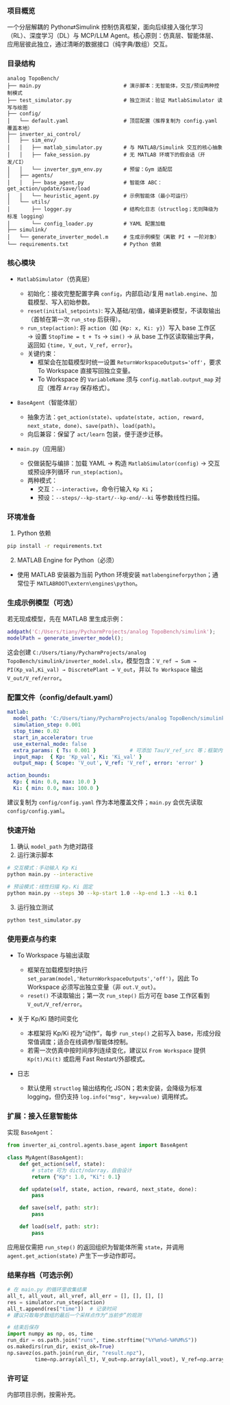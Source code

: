### 项目概览

一个分层解耦的 Python⇄Simulink 控制仿真框架，面向后续接入强化学习（RL）、深度学习（DL）与 MCP/LLM Agent。核心原则：仿真层、智能体层、应用层彼此独立，通过清晰的数据接口（纯字典/数组）交互。

### 目录结构

```plaintext
analog TopoBench/
├── main.py                           # 演示脚本：无智能体，交互/预设两种控制模式
├── test_simulator.py                 # 独立测试：验证 MatlabSimulator 读写与绘图
├── config/
│   └── default.yaml                  # 顶层配置（推荐复制为 config.yaml 覆盖本地）
├── inverter_ai_control/
│   ├── sim_env/
│   │   ├── matlab_simulator.py       # 与 MATLAB/Simulink 交互的核心抽象
│   │   ├── fake_session.py           # 无 MATLAB 环境下的假会话（开发/CI）
│   │   └── inverter_gym_env.py       # 预留：Gym 适配层
│   ├── agents/
│   │   ├── base_agent.py             # 智能体 ABC：get_action/update/save/load
│   │   └── heuristic_agent.py        # 示例智能体（最小可运行）
│   └── utils/
│       ├── logger.py                 # 结构化日志（structlog；无则降级为标准 logging）
│       └── config_loader.py          # YAML 配置加载
├── simulink/
│   └── generate_inverter_model.m     # 生成示例模型（离散 PI + 一阶对象）
└── requirements.txt                  # Python 依赖
```

### 核心模块

- `MatlabSimulator`（仿真层）
  - 初始化：接收完整配置字典 `config`，内部启动/复用 `matlab.engine`、加载模型、写入初始参数。
  - `reset(initial_setpoints)`: 写入基础/初值，编译更新模型，不读取输出（首帧在第一次 `run_step` 后获得）。
  - `run_step(action)`: 将 `action`（如 `{Kp: x, Ki: y}`）写入 base 工作区 → 设置 `StopTime = t + Ts` → `sim()` → 从 base 工作区读取输出字典，返回如 `{time, V_out, V_ref, error}`。
  - 关键约束：
    - 框架会在加载模型时统一设置 `ReturnWorkspaceOutputs='off'`，要求 To Workspace 直接写回独立变量。
    - To Workspace 的 `VariableName` 须与 `config.matlab.output_map` 对应（推荐 `Array` 保存格式）。

- `BaseAgent`（智能体层）
  - 抽象方法：`get_action(state)`、`update(state, action, reward, next_state, done)`、`save(path)`、`load(path)`。
  - 向后兼容：保留了 `act/learn` 包装，便于逐步迁移。

- `main.py`（应用层）
  - 仅做装配与编排：加载 YAML → 构造 `MatlabSimulator(config)` → 交互或预设序列循环 `run_step(action)`。
  - 两种模式：
    - 交互：`--interactive`，命令行输入 `Kp Ki`；
    - 预设：`--steps/--kp-start/--kp-end/--ki` 等参数线性扫描。

### 环境准备

1) Python 依赖
```bash
pip install -r requirements.txt
```

2) MATLAB Engine for Python（必须）
- 使用 MATLAB 安装器为当前 Python 环境安装 `matlabengineforpython`；通常位于 `MATLABROOT\extern\engines\python`。

### 生成示例模型（可选）

若无现成模型，先在 MATLAB 里生成示例：
```matlab
addpath('C:/Users/tiany/PycharmProjects/analog TopoBench/simulink');
modelPath = generate_inverter_model();
```
这会创建 `C:/Users/tiany/PycharmProjects/analog TopoBench/simulink/inverter_model.slx`，模型包含：`V_ref → Sum → PI(Kp_val,Ki_val) → DiscretePlant → V_out`，并以 `To Workspace` 输出 `V_out/V_ref/error`。

### 配置文件（config/default.yaml）

```yaml
matlab:
  model_path: 'C:/Users/tiany/PycharmProjects/analog TopoBench/simulink/inverter_model.slx'
  simulation_step: 0.001
  stop_time: 0.02
  start_in_accelerator: true
  use_external_mode: false
  extra_params: { Ts: 0.001 }           # 可添加 Tau/V_ref_src 等；框架内部有默认
  input_map:  { Kp: 'Kp_val', Ki: 'Ki_val' }
  output_map: { Scope: 'V_out', V_ref: 'V_ref', error: 'error' }

action_bounds:
  Kp: { min: 0.0, max: 10.0 }
  Ki: { min: 0.0, max: 100.0 }
```

建议复制为 `config/config.yaml` 作为本地覆盖文件；`main.py` 会优先读取 `config/config.yaml`。

### 快速开始

1) 确认 `model_path` 为绝对路径
2) 运行演示脚本
```bash
# 交互模式：手动输入 Kp Ki
python main.py --interactive

# 预设模式：线性扫描 Kp，Ki 固定
python main.py --steps 30 --kp-start 1.0 --kp-end 1.3 --ki 0.1
```

3) 运行独立测试
```bash
python test_simulator.py
```

### 使用要点与约束

- To Workspace 与输出读取
  - 框架在加载模型时执行 `set_param(model,'ReturnWorkspaceOutputs','off')`，因此 To Workspace 必须写出独立变量（非 `out.V_out`）。
  - `reset()` 不读取输出；第一次 `run_step()` 后方可在 base 工作区看到 `V_out/V_ref/error`。

- 关于 Kp/Ki 随时间变化
  - 本框架将 Kp/Ki 视为“动作”，每步 `run_step()` 之前写入 base，形成分段常值调度；适合在线调参/智能体控制。
  - 若需一次仿真中按时间序列连续变化，建议以 `From Workspace` 提供 `Kp(t)/Ki(t)` 或启用 Fast Restart/外部模式。

- 日志
  - 默认使用 `structlog` 输出结构化 JSON；若未安装，会降级为标准 logging，但仍支持 `log.info("msg", key=value)` 调用样式。


### 扩展：接入任意智能体

实现 `BaseAgent`：
```python
from inverter_ai_control.agents.base_agent import BaseAgent

class MyAgent(BaseAgent):
    def get_action(self, state):
        # state 可为 dict/ndarray，自由设计
        return {"Kp": 1.0, "Ki": 0.1}

    def update(self, state, action, reward, next_state, done):
        pass

    def save(self, path: str):
        pass

    def load(self, path: str):
        pass
```
应用层仅需把 `run_step()` 的返回组织为智能体所需 `state`，并调用 `agent.get_action(state)` 产生下一步动作即可。

### 结果存档（可选示例）

```python
# 在 main.py 的循环里收集结果
all_t, all_vout, all_vref, all_err = [], [], [], []
res = simulator.run_step(action)
all_t.append(res["time"])  # 记录时间
# 建议只取每步数组的最后一个采样点作为“当前步”的观测

# 结束后保存
import numpy as np, os, time
run_dir = os.path.join("runs", time.strftime("%Y%m%d-%H%M%S"))
os.makedirs(run_dir, exist_ok=True)
np.savez(os.path.join(run_dir, "result.npz"),
         time=np.array(all_t), V_out=np.array(all_vout), V_ref=np.array(all_vref), error=np.array(all_err))
```

### 许可证

内部项目示例，按需补充。


